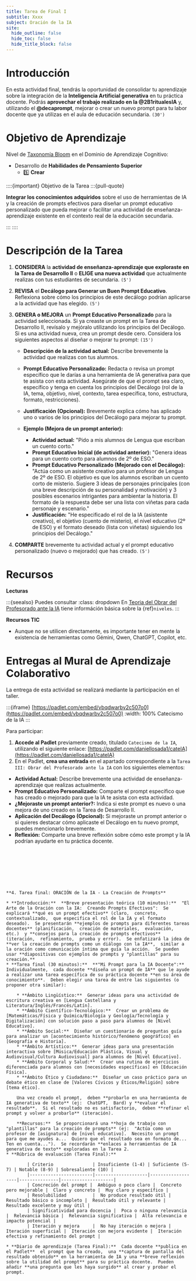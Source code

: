 ```yaml
---
title: Tarea de Final I
subtitle: Xxxx
subject: Oración de la IA
site:
  hide_outline: false
  hide_toc: false
  hide_title_block: false
---
```


# Introducción

En esta actividad final, tendrás la oportunidad de consolidar tu aprendizaje sobre la integración de la **Inteligencia Artificial generativa** en tu práctica docente. Podrás **aprovechar el trabajo realizado en la @2B1ritualesIA** y, utilizando el **@decaprompt**, mejorar o crear un nuevo prompt para tu labor docente que ya utilizas en el aula de educación secundaria. `(30')`

# Objetivo de Aprendizaje

Nivel de [Taxonomía Bloom](https://www.theflippedclassroom.es/wp-content/uploads/2015/01/bloom.001.jpg) en el Dominio de Aprendizaje Cognitivo:

* Desarrollo de **Habilidades de Pensamiento Superior**
    * 5️⃣ **Crear**

::::{important} Objetivo de la Tarea
:::{pull-quote}

**Integrar los conocimientos adquiridos** sobre el uso de herramientas de IA y la creación de prompts efectivos para diseñar un prompt educativo personalizado que pueda mejorar o facilitar una actividad de enseñanza-aprendizaje existente en el contexto real de la educación secundaria.

:::
::::

# Descripción de la Tarea

1.  **CONSIDERA** la **actividad de enseñanza-aprendizaje que exploraste en la Tarea de Desarrollo II** o **ELIGE una nueva actividad** que actualmente realizas con tus estudiantes de secundaria. `(5')`

2. **REVISA** el **Decálogo para Generar un Buen Prompt Educativo**. Reflexiona sobre cómo los principios de este decálogo podrían aplicarse a la actividad que has elegido. `(5')`

3. **GENERA o MEJORA** un **Prompt Educativo Personalizado** para la actividad seleccionada. Si ya creaste un prompt en la Tarea de Desarrollo II, revísalo y mejóralo utilizando los principios del Decálogo. Si es una actividad nueva, crea un prompt desde cero. Considera los siguientes aspectos al diseñar o mejorar tu prompt: `(15')`

    * **Descripción de la actividad actual:** Describe brevemente la actividad que realizas con tus alumnos.
    * **Prompt Educativo Personalizado:** Redacta o revisa un prompt específico que le darías a una herramienta de IA generativa para que te asista con esta actividad. Asegúrate de que el prompt sea claro, específico y tenga en cuenta los principios del Decálogo (rol de la IA, tema, objetivo, nivel, contexto, tarea específica, tono, estructura, formato, restricciones).
    * **Justificación (Opcional):** Brevemente explica cómo has aplicado uno o varios de los principios del Decálogo para mejorar tu prompt.

    * **Ejemplo (Mejora de un prompt anterior):**
        * **Actividad actual:** "Pido a mis alumnos de Lengua que escriban un cuento corto."
        * **Prompt Educativo Inicial (de actividad anterior):** "Genera ideas para un cuento corto para alumnos de 2º de ESO."
        * **Prompt Educativo Personalizado (Mejorado con el Decálogo):** "Actúa como un asistente creativo para un profesor de Lengua de 2º de ESO. El objetivo es que los alumnos escriban un cuento corto de misterio. Sugiere 3 ideas de personajes principales (con una breve descripción de su personalidad y motivación) y 3 posibles escenarios intrigantes para ambientar la historia. El formato de la respuesta debe ser una lista con viñetas para cada personaje y escenario."
        * **Justificación:** "He especificado el rol de la IA (asistente creativo), el objetivo (cuento de misterio), el nivel educativo (2º de ESO) y el formato deseado (lista con viñetas) siguiendo los principios del Decálogo."

4.  **COMPARTE** brevemente tu actividad actual y el prompt educativo personalizado (nuevo o mejorado) que has creado. `(5')`

# Recursos

**Lecturas**

:::{seealso} Puedes consultar
:class: dropdown
En [Teoria del Obrar del Profesorado ante la IA](2C0resp.md) tiene információn básica sobre la {ref}`niveles`.
:::

**Recursos TIC**

* Aunque no se utilicen directamente, es importante tener en mente la existencia de herramientas como Gémini, Qwen, ChatGPT, Copilot, etc.

# Entregas al Mural de Aprendizaje Colaborativo

La entrega de esta actividad se realizará mediante la participación en el taller.

:::{iframe} [https://padlet.com/embed/vbqdwarbv2c507o0](https://padlet.com/embed/vbqdwarbv2c507o0)
:width: 100%
Catecismo de la IA
:::

Para participar:

1. **Accede al Padlet** previamente creado, titulado `Catecismo de la IA`, utilizando el siguiente enlace: [https://padlet.com/daniellosada1/cateIA](https://padlet.com/daniellosada1/cateIA)
2. En el Padlet, **crea una entrada** en el apartado correspondiente a la `Tarea III: Obrar del Profesorado ante la IA` con los siguientes elementos:

* **Actividad Actual:** Describe brevemente una actividad de enseñanza-aprendizaje que realizas actualmente.
* **Prompt Educativo Personalizado:** Comparte el prompt específico que has creado o mejorado para que la IA te asista con esta actividad.
* **¿Mejoraste un prompt anterior?:** Indica si este prompt es nuevo o una mejora de uno creado en la Tarea de Desarrollo II.
* **Aplicación del Decálogo (Opcional):** Si mejoraste un prompt anterior o si quieres destacar cómo aplicaste el Decálogo en tu nuevo prompt, puedes mencionarlo brevemente.
* **Reflexión:** Comparte una breve reflexión sobre cómo este prompt y la IA podrían ayudarte en tu práctica docente.
```








**4. Tarea final: ORACIÓN de la IA - La Creación de Prompts**

* **Introducción:**  **Breve presentación teórica (10 minutos):**  "El Arte de la Oración con la IA:  Creando Prompts Efectivos":  Se explicará **qué es un prompt efectivo** (claro,  concreto,  contextualizado,  que especifica el rol de la IA y el formato deseado).  Se presentarán **ejemplos de prompts para diferentes tareas docentes** (planificación,  creación de materiales,  evaluación,  etc.)  y **consejos para la creación de prompts efectivos** (iteración,  refinamiento,  prueba y error).  Se enfatizará la idea de **ver la creación de prompts como un diálogo con la IA**,  similar a la oración como comunicación íntima que guía la acción.  Se pueden usar **diapositivas con ejemplos de prompts y "plantillas" para su creación.**
* **Tarea final (30 minutos):**  **"Mi Prompt para la IA Docente":**  Individualmente,  cada docente **diseña un prompt de IA** que le ayude a realizar una tarea específica de su práctica docente **en su área de conocimiento**.  Deben elegir una tarea de entre las siguientes (o proponer otra similar):

    * **Ámbito Lingüístico:**  Generar ideas para una actividad de escritura creativa en [Lengua Castellana y Literatura/Inglés/Francés/Latín].
    * **Ámbito Científico-Tecnológico:**  Crear un problema de [Matemáticas/Física y Química/Biología y Geología/Tecnología y Digitalización] con solución paso a paso para alumnos de [Nivel Educativo].
    * **Ámbito Social:**  Diseñar un cuestionario de preguntas guía para analizar un [acontecimiento histórico/fenómeno geográfico] en [Geografía e Historia].
    * **Ámbito Artístico:**  Generar ideas para una presentación interactiva sobre [Música/Educación Plástica, Visual y Audiovisual/Cultura Audiovisual] para alumnos de [Nivel Educativo].
    * **Ámbito Corporal y Salud:**  Crear una rutina de ejercicios diferenciada para alumnos con [necesidades específicas] en [Educación Física].
    * **Ámbito Ético y Ciudadano:**  Diseñar un caso práctico para un debate ético en clase de [Valores Cívicos y Éticos/Religión] sobre [tema ético].

    Una vez creado el prompt,  deben **probarlo en una herramienta de IA generativa de texto** (ej:  ChatGPT,  Bard) y **evaluar el resultado**.  Si el resultado no es satisfactorio,  deben **refinar el prompt y volver a probarlo** (iteración).

    **Recursos:**  Se proporcionará una **hoja de trabajo con "plantillas" para la creación de prompts** (ej:  "Actúa como un profesor de [asignatura] de [nivel educativo].  Necesito un prompt para que me ayudes a...  Quiero que el resultado sea en formato de...  Ten en cuenta...").  Se recordarán **enlaces a herramientas de IA generativa de texto** exploradas en la Tarea 2.
* **Rúbrica de evaluación (Tarea Final):**

        | Criterio               | Insuficiente (1-4) | Suficiente (5-7) | Notable (8-9) | Sobresaliente (10) |
        |------------------------|--------------------|-------------------|---------------|--------------------|
        | Concreción del prompt |  Ambiguo o poco claro |  Concreto pero mejorable |  Claro y concreto |  Muy claro y específico |
        | Resolubilidad          |  No produce resultado útil |  Resultado básico o incompleto |  Resultado útil y relevante |  Resultado excelente y muy útil |
        | Significatividad para docencia |  Poca o ninguna relevancia |  Relevancia básica |  Relevancia significativa |  Alta relevancia e impacto potencial |
        | Iteración y mejora     |  No hay iteración o mejora |  Iteración superficial |  Iteración con mejora evidente |  Iteración efectiva y refinamiento del prompt |

* **Diario de aprendizaje (Tarea Final):**  Cada docente **publica en el Padlet**  el prompt que ha creado,  una **captura de pantalla del resultado obtenido** en la herramienta de IA y una **breve reflexión sobre la utilidad del prompt** para su práctica docente.  Pueden añadir **una pregunta que les haya surgido** al crear y probar el prompt.